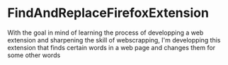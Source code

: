 # FindAndReplaceFirefoxExtension
With the goal in mind of learning the process of developping a web extension and sharpening the skill of webscrapping, I'm developping this extension that finds certain words in a web page and changes them for some other words


